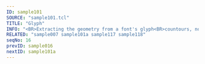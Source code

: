 ```yaml
---
ID: sample101
SOURCE: "sample101.tcl"
TITLE: "Glyph"
INFO: "<BR>Extracting the geometry from a font's glyph<BR>countours, normal, tangents"
RELATED: "sample007 sample101a sample117 sample118"
seqNo: 16
prevID: sample016
nextID: sample101a
---
```


